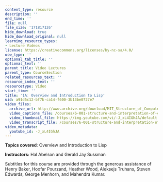 ```yaml
---
content_type: resource
description: ''
end_time: ''
file: null
file_size: '171817126'
hide_download: true
hide_download_original: null
learning_resource_types:
- Lecture Videos
license: https://creativecommons.org/licenses/by-nc-sa/4.0/
ocw_type: ''
optional_tab_title: ''
optional_text: ''
parent_title: Video Lectures
parent_type: CourseSection
related_resources_text: ''
resource_index_text: ''
resourcetype: Video
start_time: ''
title: '1A: Overview and Introduction to Lisp'
uid: a91d5c12-bf7b-ca14-f600-3b13be0727e7
video_files:
  archive_url: http://www.archive.org/download/MIT_Structure_of_Computer_Programs_1986/lec1a.mp4
  video_captions_file: /courses/6-001-structure-and-interpretation-of-computer-programs-spring-2005/aea06401a58858bbb7f1d1916dbe7330_-J_xL4IGhJA.vtt
  video_thumbnail_file: https://img.youtube.com/vi/-J_xL4IGhJA/default.jpg
  video_transcript_file: /courses/6-001-structure-and-interpretation-of-computer-programs-spring-2005/4da40a0c0b8066031d6f1b93b7fe8588_-J_xL4IGhJA.pdf
video_metadata:
  youtube_id: -J_xL4IGhJA
---
```


**Topics covered**: Overview and Introduction to Lisp

**Instructors:** Hal Abelson and Gerald Jay Sussman

Subtitles for this course are provided through the generous assistance of Henry Baker, Hoofar Pourzand, Heather Wood, Aleksejs Truhans, Steven Edwards, George Menhorn, and Mahendra Kumar.

